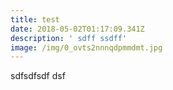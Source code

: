 ```yaml
---
title: test
date: 2018-05-02T01:17:09.341Z
description: ' sdff ssdff'
image: /img/0_ovts2nnnqdpmmdmt.jpg
---
```

 sdfsdfsdf dsf
